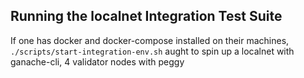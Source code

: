 ## Running the localnet Integration Test Suite
If one has docker and docker-compose installed on their machines,
```./scripts/start-integration-env.sh```
aught to spin up a localnet with ganache-cli, 4 validator nodes with peggy
